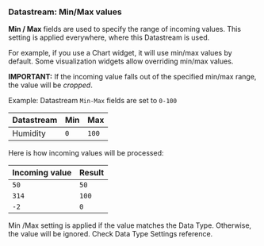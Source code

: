 ### Datastream: Min/Max values

**Min / Max** fields are used to specify the range of incoming values.
This setting is applied everywhere, where this Datastream is used. 

For example, if you use a Chart widget, it will use min/max values by default. 
Some visualization widgets allow overriding min/max values.

**IMPORTANT:** If the incoming value falls out of the specified min/max range, the value will be *cropped*. 

Example: Datastream `Min-Max` fields are set to `0-100`

| Datastream | Min | Max |
|----------------|--------|--------|
| Humidity             | `0`     | `100`|

Here is how incoming values will be processed:

| Incoming value | Result |
|----------------|--------|
| `50`             | `50`     |
| `314`            | `100`    |
|`-2`             | `0`      |


Min /Max setting is applied if the value matches the Data Type. 
Otherwise, the value will be ignored. Check Data Type Settings reference.
